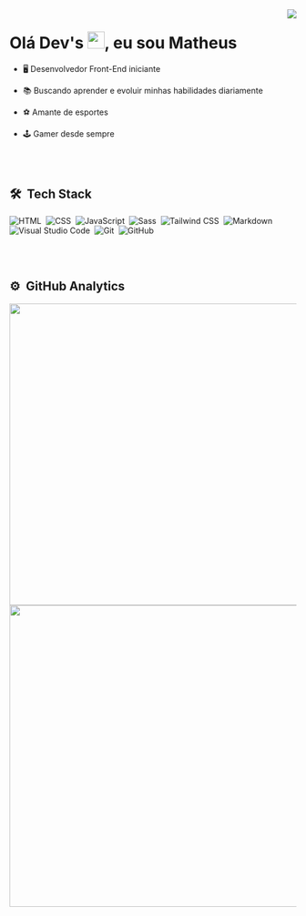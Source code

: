 <img align="right" height="auto" src="https://raw.githubusercontent.com/gist/MatheusFLemma/e322dd3ffc21f1ad4c3336009ef081d3/raw/ceac3b1b8f867e114e5ce72e3293c3d184b0b9ee/githubcard.svg" />
<h1 align="left">Olá Dev's <img src="https://raw.githubusercontent.com/kaueMarques/kaueMarques/master/hi.gif" width="30px" />, eu sou Matheus</h1>

- 🖥️ Desenvolvedor Front-End iniciante

- 📚 Buscando aprender e evoluir minhas habilidades diariamente

- ⚽ Amante de esportes

- 🕹️ Gamer desde sempre

<br><br>

## 🛠️ &nbsp;Tech Stack

![HTML](https://img.shields.io/badge/HTML-E34F26?style=flat&logo=html5&logoColor=white)&nbsp;
![CSS](https://img.shields.io/badge/CSS-1572B6?style=flat&logo=css3&logoColor=white)&nbsp;
![JavaScript](https://img.shields.io/badge/JavaScript-F7DF1E?style=flat&logo=javascript&logoColor=black)&nbsp;
![Sass](https://img.shields.io/badge/Sass-CC6699?style=flat&logo=sass&logoColor=white)&nbsp;
![Tailwind CSS](https://img.shields.io/badge/Tailwind_CSS-38B2AC?style=flat&logo=tailwind-css&logoColor=white)&nbsp;
![Markdown](https://img.shields.io/badge/Markdown-000000?style=flat&logo=markdown&logoColor=white)&nbsp;
![Visual Studio Code](https://img.shields.io/badge/-Visual%20Studio%20Code-05122A?style=flat&logo=visual-studio-code&logoColor=007ACC)&nbsp;
![Git](https://img.shields.io/badge/-Git-05122A?style=flat&logo=git)&nbsp;
![GitHub](https://img.shields.io/badge/GitHub-100000?style=fflat&logo=github&logoColor=white)&nbsp;

<br><br>

## ⚙️ &nbsp;GitHub Analytics

<p align="left">
  <img width="530em" src="https://github-readme-stats.vercel.app/api?username=MatheusFLemma&show_icons=true&theme=tokyonight" al="Status de Matheus"/>
  <img width="530em" src="https://github-readme-stats.vercel.app/api/top-langs/?username=MatheusFLemma&layout=compact&theme=tokyonight" al="Linguagens mais usadas por Matheus"/>
</p>
